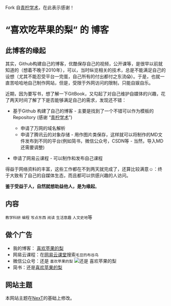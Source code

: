 Fork 自[青柠学术](https://iseex.github.io/)，在此表示感谢！

# “喜欢吃苹果的梨” 的 博客

## 此博客的缘起

其实，Github构建自己的博客，优酷保存自己的视频，公开课等，是很早以前就知道的（想着不晚于2010年），可以，当时纵览相关的技术，总是不能满足自己的设想（尤其不能忍受平台一完蛋，自己所有的付出都付之东流:scream:）。于是，也就一直苦哈哈地自己制作网站，但是，受限于外网访问的限制，只能自娱自乐。

近期，因为要写书，想了解一下GitBook，又勾起了对自己维护自媒体的兴趣，花了两天时间了解了下是否能够满足自己的需求，发现还不错：

- 基于Github 构建了自己的博客 - 主要是找到了一个不错可以作为模板的Repository (感谢 “[青柠学术](https://iseex.github.io/)”)
  - 申请了万网的域名解析
  - 申请了腾讯云的对象存储 - 用作图片类保存，这样就可以将制作的MD文件发布到不同的平台(例如简书，微信公众号，CSDN等 - 当然，导入MD还需要调整)

- 申请了网易云课程 - 可以制作和发布自己课程

得益于网络资料的丰富，这些工作都在不到两天就完成了，还算比较满意:relaxed:：终于大致有了自己的自媒体生态，而且都可以供感兴趣的人访问。

**鉴于受益于人，自然就想助益他人，是为缘起**。

## 内容

`教学科研`  `编程` `写点东西` `阅读` `生活意趣` `人文史地`等

## 做个广告
- 我的博客： [喜欢苹果的梨](http://www.kukoo.online/)
- 网易云课程：在[网易云课堂](https://study.163.com/)搜索`毛豆的布谷鸟`
- 微信公众号：还是 `喜欢苹果的梨`
![还是 `喜欢苹果的梨`](https://images4git-1301301910.cos.ap-beijing.myqcloud.com/wxGZH/qrcode_for_gh_50CM.jpg)
- 简书：还是[喜欢苹果的梨](https://www.jianshu.com/u/7fb684f58e38)

## 网站主题

本网站主题在[NexT](http://jekyllthemes.org/themes/jekyll-theme-next/)的基础上修改。
